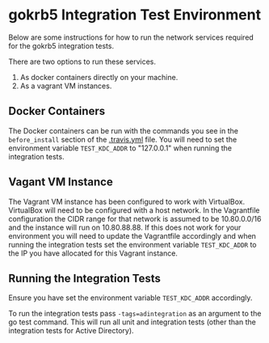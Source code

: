 # gokrb5 Integration Test Environment

Below are some instructions for how to run the network services required for the gokrb5 integration tests.

There are two options to run these services.
1. As docker containers directly on your machine.
2. As a vagrant VM instances.

## Docker Containers
The Docker containers can be run with the commands you see in the ```before_install``` section of the 
[.travis.yml](https://github.com/jcmturner/gokrb5/blob/master/.travis.yml) file.
You will need to set the environment variable ```TEST_KDC_ADDR``` to "127.0.0.1" when running the integration tests.

## Vagant VM Instance
The Vagrant VM instance has been configured to work with VirtualBox.
VirtualBox will need to be configured with a host network. In the Vagrantfile configuration the CIDR range for that 
network is assumed to be 10.80.0.0/16 and the instance will run on 10.80.88.88. If this does not work for your environment you will need to update the 
Vagrantfile accordingly and when running the integration tests set the environment variable ```TEST_KDC_ADDR``` 
to the IP you have allocated for this Vagrant instance.

## Running the Integration Tests
Ensure you have set the environment variable ```TEST_KDC_ADDR``` accordingly.

To run the integration tests pass ```-tags=adintegration``` as an argument to the go test command. This will run all 
unit and integration tests (other than the integration tests for Active Directory).

